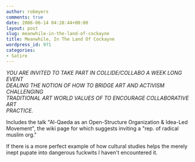 ```yaml
---
author: robmyers
comments: true
date: 2006-06-14 04:28:44+00:00
layout: post
slug: meanwhile-in-the-land-of-cockayne
title: Meanwhile, In The Land Of Cockayne
wordpress_id: 971
categories:
- Satire
---
```


_YOU ARE INVITED TO TAKE PART IN COLLIDE/COLLABO A WEEK LONG EVENT  
DEALING THE NOTION OF HOW TO BRIDGE ART AND ACTIVISM CHALLENGING  
TRADITIONAL ART WORLD VALUES OF TO ENCOURAGE COLLABORATIVE ART  
PRACTICE._  
  
Includes the talk "Al-Qaeda as an Open-Structure Organization & Idea-Led Movement", the wiki page for which suggests inviting a "rep. of radical muslim org."  
  
If there is a more perfect example of how cultural studies helps the merely inept pupate into dangerous fuckwits I haven't encountered it.  


